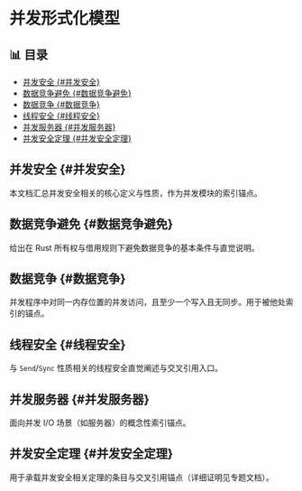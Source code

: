 ﻿# 并发形式化模型


## 📊 目录

- [并发安全 {#并发安全}](#并发安全-并发安全)
- [数据竞争避免 {#数据竞争避免}](#数据竞争避免-数据竞争避免)
- [数据竞争 {#数据竞争}](#数据竞争-数据竞争)
- [线程安全 {#线程安全}](#线程安全-线程安全)
- [并发服务器 {#并发服务器}](#并发服务器-并发服务器)
- [并发安全定理 {#并发安全定理}](#并发安全定理-并发安全定理)


## 并发安全 {#并发安全}

本文档汇总并发安全相关的核心定义与性质，作为并发模块的索引锚点。

## 数据竞争避免 {#数据竞争避免}

给出在 Rust 所有权与借用规则下避免数据竞争的基本条件与直觉说明。

## 数据竞争 {#数据竞争}

并发程序中对同一内存位置的并发访问，且至少一个写入且无同步。用于被他处索引的锚点。

## 线程安全 {#线程安全}

与 `Send`/`Sync` 性质相关的线程安全直觉阐述与交叉引用入口。

## 并发服务器 {#并发服务器}

面向并发 I/O 场景（如服务器）的概念性索引锚点。

## 并发安全定理 {#并发安全定理}

用于承载并发安全相关定理的条目与交叉引用锚点（详细证明见专题文档）。
